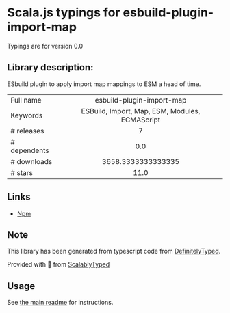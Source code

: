 
# Scala.js typings for esbuild-plugin-import-map

Typings are for version 0.0

## Library description:
ESbuild plugin to apply import map mappings to ESM a head of time.

|                    |                 |
| ------------------ | :-------------: |
| Full name          | esbuild-plugin-import-map |
| Keywords           | ESBuild, Import, Map, ESM, Modules, ECMAScript |
| # releases         | 7 |
| # dependents       | 0.0 |
| # downloads        | 3658.3333333333335 |
| # stars            | 11.0 |

## Links
- [Npm](https://www.npmjs.com/package/esbuild-plugin-import-map)
    


## Note
This library has been generated from typescript code from [DefinitelyTyped](https://definitelytyped.org).

Provided with :purple_heart: from [ScalablyTyped](https://github.com/oyvindberg/ScalablyTyped)

## Usage
See [the main readme](../../readme.md) for instructions.


